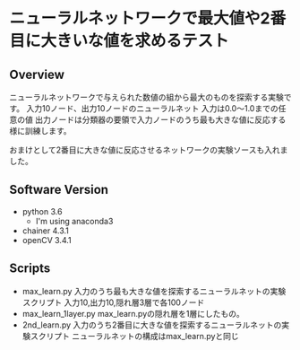 # ニューラルネットワークで最大値や2番目に大きいな値を求めるテスト
## Overview
ニューラルネットワークで与えられた数値の組から最大のものを探索する実験です。
入力10ノード、出力10ノードのニューラルネット
入力は0.0〜1.0までの任意の値
出力ノードは分類器の要領で入力ノードのうち最も大きな値に反応する様に訓練します。

おまけとして2番目に大きな値に反応させるネットワークの実験ソースも入れました。
## Software Version
- python 3.6
	- I'm using anaconda3
- chainer 4.3.1
- openCV 3.4.1

## Scripts
- max_learn.py
入力のうち最も大きな値を探索するニューラルネットの実験スクリプト
入力10,出力10,隠れ層3層で各100ノード
- max_learn_1layer.py
max_learn.pyの隠れ層を1層にしたもの。
- 2nd_learn.py
入力のうち2番目に大きな値を探索するニューラルネットの実験スクリプト
ニューラルネットの構成はmax_learn.pyと同じ


